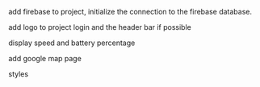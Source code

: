 add firebase to project, initialize the connection to the firebase database.

add logo to project login and the header bar if possible

display speed and battery percentage

add google map page

styles
